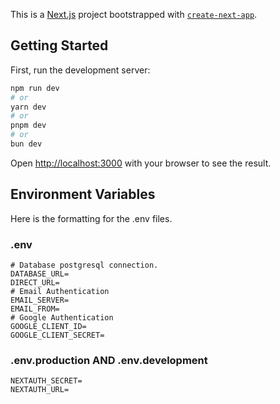 This is a [Next.js](https://nextjs.org/) project bootstrapped with [`create-next-app`](https://github.com/vercel/next.js/tree/canary/packages/create-next-app).

## Getting Started

First, run the development server:

```bash
npm run dev
# or
yarn dev
# or
pnpm dev
# or
bun dev
```

Open [http://localhost:3000](http://localhost:3000) with your browser to see the result.

## Environment Variables

Here is the formatting for the .env files.

### .env

```dotenv
# Database postgresql connection.
DATABASE_URL=
DIRECT_URL=
# Email Authentication
EMAIL_SERVER=
EMAIL_FROM=
# Google Authentication
GOOGLE_CLIENT_ID=
GOOGLE_CLIENT_SECRET=
```

### .env.production AND .env.development

```dotenv
NEXTAUTH_SECRET=
NEXTAUTH_URL=
```
